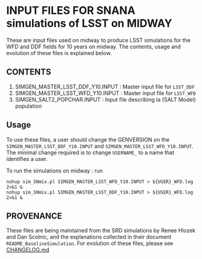 # INPUT FILES FOR SNANA simulations of LSST on MIDWAY

These are input files used on midway to produce LSST simulations for the WFD and DDF fields for 10 years on midway. The contents, usage and evolution of these files is explained below.

## CONTENTS
1. SIMGEN_MASTER_LSST_DDF_Y10.INPUT : Master input file for `LSST_DDF`
2. SIMGEN_MASTER_LSST_WFD_Y10.INPUT : Master input file for `LSST_WFD` 
3. SIMGEN_SALT2_POPCHAR.INPUT : Input file describing Ia (SALT Model) population

## Usage  
To use these files, a user should change the GENVERSION on the `SIMGEN_MASTER_LSST_DDF_Y10.INPUT` and `SIMGEN_MASTER_LSST_WFD_Y10.INPUT`. The minimal change required is to change `USERNAME_` to a name that identifies a user.  

To run the simulations on midway : run 
```
nohup sim_SNmix.pl SIMGEN_MASTER_LSST_WFD_Y10.INPUT > ${USER}_WFD.log 2>&1 & 
nohup sim_SNmix.pl SIMGEN_MASTER_LSST_DDF_Y10.INPUT > ${USER}_WFD.log 2>&1 & 
```

## PROVENANCE
These files are being maintained from the SRD simulations by Renee Hlozek and Dan Scolnic, and the explanations collected in their document `README_BaselineSimulation`. For evolution of these files, please see [CHANGELOG.md](./CHANGELOG.md)
